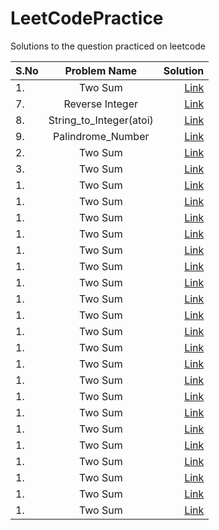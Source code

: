 # LeetCodePractice
Solutions to the question practiced on leetcode

| S.No| Problem Name | Solution  |
| ----|:-----------------------:| -----:|
| 1.  | Two Sum  | [Link](https://github.com/anubhvshrma18/LeetCode-Solutions/blob/main/1.%20Two-Sum.cpp)
| 7.  | Reverse Integer | [Link](https://github.com/anubhvshrma18/LeetCode-Solutions/)
| 8.  | String_to_Integer(atoi) | [Link](https://github.com/anubhvshrma18/LeetCode-Solutions/)
| 9.  | Palindrome_Number  | [Link](https://github.com/anubhvshrma18/LeetCode-Solutions/)
| 2.  | Two Sum  | [Link](https://github.com/anubhvshrma18/LeetCode-Solutions/)
| 3.  | Two Sum  | [Link](https://github.com/anubhvshrma18/LeetCode-Solutions/)
| 1.  | Two Sum  | [Link](https://github.com/anubhvshrma18/LeetCode-Solutions/)
| 1.  | Two Sum  | [Link](https://github.com/anubhvshrma18/LeetCode-Solutions/)
| 1.  | Two Sum  | [Link](https://github.com/anubhvshrma18/LeetCode-Solutions/)
| 1.  | Two Sum  | [Link](https://github.com/anubhvshrma18/LeetCode-Solutions/)
| 1.  | Two Sum  | [Link](https://github.com/anubhvshrma18/LeetCode-Solutions/)
| 1.  | Two Sum  | [Link](https://github.com/anubhvshrma18/LeetCode-Solutions/)
| 1.  | Two Sum  | [Link](https://github.com/anubhvshrma18/LeetCode-Solutions/)
| 1.  | Two Sum  | [Link](https://github.com/anubhvshrma18/LeetCode-Solutions/)
| 1.  | Two Sum  | [Link](https://github.com/anubhvshrma18/LeetCode-Solutions/)
| 1.  | Two Sum  | [Link](https://github.com/anubhvshrma18/LeetCode-Solutions/)
| 1.  | Two Sum  | [Link](https://github.com/anubhvshrma18/LeetCode-Solutions/)
| 1.  | Two Sum  | [Link](https://github.com/anubhvshrma18/LeetCode-Solutions/)
| 1.  | Two Sum  | [Link](https://github.com/anubhvshrma18/LeetCode-Solutions/)
| 1.  | Two Sum  | [Link](https://github.com/anubhvshrma18/LeetCode-Solutions/)
| 1.  | Two Sum  | [Link](https://github.com/anubhvshrma18/LeetCode-Solutions/)
| 1.  | Two Sum  | [Link](https://github.com/anubhvshrma18/LeetCode-Solutions/)
| 1.  | Two Sum  | [Link](https://github.com/anubhvshrma18/LeetCode-Solutions/)
| 1.  | Two Sum  | [Link](https://github.com/anubhvshrma18/LeetCode-Solutions/)
| 1.  | Two Sum  | [Link](https://github.com/anubhvshrma18/LeetCode-Solutions/)
| 1.  | Two Sum  | [Link](https://github.com/anubhvshrma18/LeetCode-Solutions/)
| 1.  | Two Sum  | [Link](https://github.com/anubhvshrma18/LeetCode-Solutions/)
